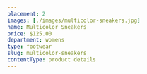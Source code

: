 ```yaml
---
placement: 2
images: [./images/multicolor-sneakers.jpg]
name: Multicolor Sneakers
price: $125.00
department: womens
type: footwear
slug: multicolor-sneakers
contentType: product details
---
```

